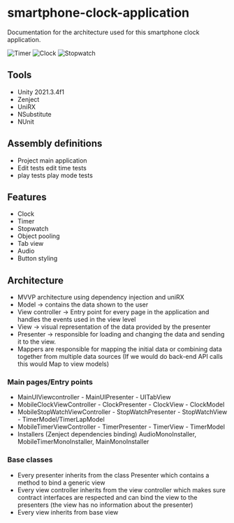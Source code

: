# smartphone-clock-application
Documentation for the architecture used for this smartphone clock application.

![Timer](https://github.com/joelnl74/smartphone-clock-application/assets/9337898/ca83257e-26cb-4067-a88a-80e9c1b019bb)
![Clock](https://github.com/joelnl74/smartphone-clock-application/assets/9337898/f2911fef-366d-47f2-880e-5a427b2cd97b)
![Stopwatch](https://github.com/joelnl74/smartphone-clock-application/assets/9337898/9b39a4bb-715d-497a-aa5e-b54da7f130e5)

## Tools
- Unity 2021.3.4f1
- Zenject
- UniRX
- NSubstitute
- NUnit

## Assembly definitions
- Project main application
- Edit tests edit time tests
- play tests play mode tests

## Features
- Clock
- Timer
- Stopwatch
- Object pooling
- Tab view
- Audio
- Button styling

## Architecture
- MVVP architecture using dependency injection and uniRX
- Model -> contains the data shown to the user
- View controller -> Entry point for every page in the application and handles the events used in the view level
- View -> visual representation of the data provided by the presenter
- Presenter -> responsible for loading and changing the data and sending it to the view.
- Mappers are responsible for mapping the initial data or combining data together from multiple data sources (If we would do back-end API calls this would Map to view models)
 
 ### Main pages/Entry points
- MainUIViewcontroller - MainUIPresenter - UITabView
- MobileClockViewController - ClockPresenter - ClockView - ClockModel
- MobileStopWatchViewController - StopWatchPresenter - StopWatchView - TimerModel/TimerLapModel
- MobileTimerViewController - TimerPresenter - TimerView - TimerModel
- Installers (Zenject dependencies binding) AudioMonoInstaller, MobileTimerMonoInstaller, MainMonoInstaller

### Base classes
- Every presenter inherits from the class Presenter which contains a method to bind a generic view
- Every view controller inherits from the view controller which makes sure contract interfaces are respected and can bind the view to the presenters (the view has no information about the presenter)
- Every view inherits from base view 
